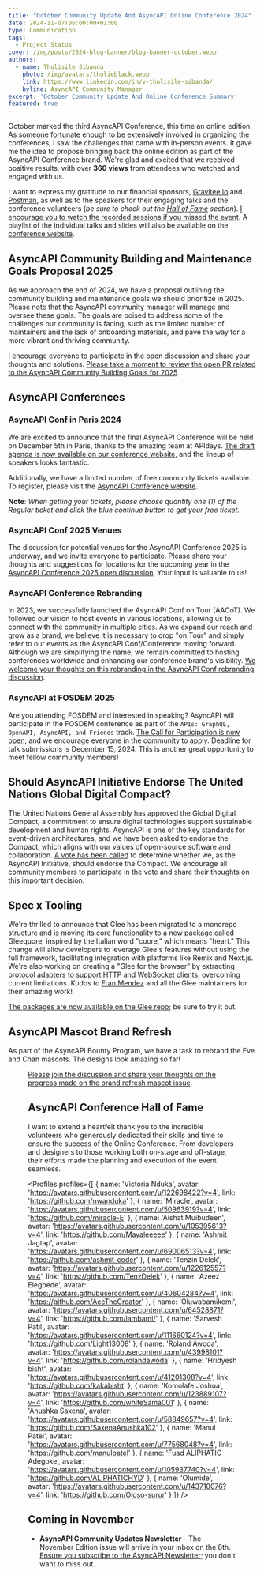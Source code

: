 ```yaml
---
title: "October Community Update And AsyncAPI Online Conference 2024"
date: 2024-11-07T06:00:00+01:00
type: Communication
tags:
  - Project Status
cover: /img/posts/2024-blog-banner/blog-banner-october.webp
authors:
  - name: Thulisile Sibanda
    photo: /img/avatars/thulieblack.webp
    link: https://www.linkedin.com/in/v-thulisile-sibanda/
    byline: AsyncAPI Community Manager
excerpt: 'October Community Update And Online Conference Summary'
featured: true
---
```


October marked the third AsyncAPI Conference, this time an online edition. As someone fortunate enough to be extensively involved in organizing the conferences, I saw the challenges that came with in-person events. 
It gave me the idea to propose bringing back the online edition as part of the AsyncAPI Conference brand. We're glad and excited that we received positive results, with over **360 views** from attendees who watched and engaged with us.

I want to express my gratitude to our financial sponsors, [Gravitee.io](https://www.gravitee.io/) and [Postman](https://www.postman.com/), as well as to the speakers for their engaging talks and the conference volunteers (*be sure to check out the [Hall of Fame](#asyncapi-conference-hall-of-fame) section*). [I encourage you to watch the recorded sessions if you missed the event](https://www.youtube.com/watch?v=XGn8v0yBfOI&t=1895s). A playlist of the individual talks and slides will also be available on the [conference website](https://conference.asyncapi.com/).


## AsyncAPI Community Building and Maintenance Goals Proposal 2025
As we approach the end of 2024, we have a proposal outlining the community building and maintenance goals we should prioritize in 2025. Please note that the AsyncAPI community manager will manage and oversee these goals. The goals are poised to address some of the challenges our community is facing, such as the limited number of maintainers and the lack of onboarding materials, and pave the way for a more vibrant and thriving community.

I encourage everyone to participate in the open discussion and share your thoughts and solutions. [Please take a moment to review the open PR related to the AsyncAPI Community Building Goals for 2025](https://github.com/asyncapi/community/pull/1575).

## AsyncAPI Conferences

### AsyncAPI Conf in Paris 2024
We are excited to announce that the final AsyncAPI Conference will be held on December 5th in Paris, thanks to the amazing team at APIdays. [The draft agenda is now available on our conference website](https://conference.asyncapi.com/venue/Paris), and the lineup of speakers looks fantastic.

Additionally, we have a limited number of free community tickets available. To register, please visit the [AsyncAPI Conference website](https://conference.asyncapi.com/).

**Note**: *When getting your tickets, please choose quantity one (1) of the Regular ticket and click the blue continue button to get your free ticket.*

### AsyncAPI Conf 2025 Venues
The discussion for potential venues for the AsyncAPI Conference 2025 is underway, and we invite everyone to participate. Please share your thoughts and suggestions for locations for the upcoming year in the [AsyncAPI Conference 2025 open discussion](https://github.com/asyncapi/community/issues/1571). Your input is valuable to us!

### AsyncAPI Conference Rebranding
In 2023, we successfully launched the AsyncAPI Conf on Tour (AACoT). We followed our vision to host events in various locations, allowing us to connect with the community in multiple cities. As we expand our reach and grow as a brand, we believe it is necessary to drop "on Tour" and simply refer to our events as the AsyncAPI Conf/Conference moving forward. 
Although we are simplifying the name, we remain committed to hosting conferences worldwide and enhancing our conference brand's visibility. [We welcome your thoughts on this rebranding in the AsyncAPI Conf rebranding discussion](https://github.com/orgs/asyncapi/discussions/1578).

### AsyncAPI at FOSDEM 2025

Are you attending FOSDEM and interested in speaking? AsyncAPI will participate in the FOSDEM conference as part of the `APIs: GraphQL, OpenAPI, AsyncAPI, and Friends` track. 
[The Call for Participation is now open](https://pretalx.fosdem.org/fosdem-2025/cfp), and we encourage everyone in the community to apply. Deadline for talk submissions is December 15, 2024. This is another great opportunity to meet fellow community members!

## Should AsyncAPI Initiative Endorse The United Nations Global Digital Compact?
The United Nations General Assembly has approved the Global Digital Compact, a commitment to ensure digital technologies support sustainable development and human rights. AsyncAPI is one of the key standards for event-driven architectures, and we have been asked to endorse the Compact, which aligns with our values of open-source software and collaboration. [A vote has been called](https://github.com/asyncapi/community/issues/1577) to determine whether we, as the AsyncAPI Initiative, should endorse the Compact. We encourage all community members to participate in the vote and share their thoughts on this important decision.

## Spec x Tooling
We're thrilled to announce that Glee has been migrated to a monorepo structure and is moving its core functionality to a new package called Gleequore, inspired by the Italian word "cuore," which means "heart." 
This change will allow developers to leverage Glee's features without using the full framework, facilitating integration with platforms like Remix and Next.js. 
We're also working on creating a "Glee for the browser" by extracting protocol adapters to support HTTP and WebSocket clients, overcoming current limitations. Kudos to [Fran Mendez](https://www.linkedin.com/in/fmvilas) and all the Glee maintainers for their amazing work!

[The packages are now available on the Glee repo](https://github.com/asyncapi/glee/tree/master/packages); be sure to try it out.

## AsyncAPI Mascot Brand Refresh

As part of the AsyncAPI Bounty Program, we have a task to rebrand the Eve and Chan mascots. The designs look amazing so far!

<Figure
  src="/img/posts/2024-blog-banner/mascots.webp"
  caption="Eve and Chan - AsyncAPI Mascots"
  className="text-center"
/>

[Please join the discussion and share your thoughts on the progress made on the brand refresh mascot issue](https://github.com/asyncapi/brand/issues/12).

## AsyncAPI Conference Hall of Fame
I want to extend a heartfelt thank you to the incredible volunteers who generously dedicated their skills and time to ensure the success of the Online Conference. From developers and designers to those working both on-stage and off-stage, their efforts made the planning and execution of the event seamless.

<Profiles profiles={[
  {
    name: 'Victoria Nduka',
    avatar: 'https://avatars.githubusercontent.com/u/122698422?v=4',
    link: 'https://github.com/nwanduka'
  },
  {
    name: 'Miracle',
    avatar: 'https://avatars.githubusercontent.com/u/50963919?v=4',
    link: 'https://github.com/miracle-E'
  },
  {
    name: 'Aishat Muibudeen',
    avatar: 'https://avatars.githubusercontent.com/u/105395613?v=4',
    link: 'https://github.com/Mayaleeeee'
  },
  {
    name: 'Ashmit Jagtap',
    avatar: 'https://avatars.githubusercontent.com/u/69006513?v=4',
    link: 'https://github.com/ashmit-coder'
  },
  {
    name: 'Tenzin Delek',
    avatar: 'https://avatars.githubusercontent.com/u/122612557?v=4',
    link: 'https://github.com/TenzDelek'
  },
  {
    name: 'Azeez Elegbede',
    avatar: 'https://avatars.githubusercontent.com/u/40604284?v=4',
    link: 'https://github.com/AceTheCreator'
  },
  {
    name: 'Oluwabamikemi',
    avatar: 'https://avatars.githubusercontent.com/u/64528871?v=4',
    link: 'https://github.com/iambami/'
  },
  {
    name: 'Sarvesh Patil',
    avatar: 'https://avatars.githubusercontent.com/u/111660124?v=4',
    link: 'https://github.com/Light13008'
  },
  {
    name: 'Roland Awoda',
    avatar: 'https://avatars.githubusercontent.com/u/43998101?v=4',
    link: 'https://github.com/rolandawoda'
  },
  {
    name: 'Hridyesh bisht',
    avatar: 'https://avatars.githubusercontent.com/u/41201308?v=4',
    link: 'https://github.com/kakabisht'
  },
  {
    name: 'Komolafe Joshua',
    avatar: 'https://avatars.githubusercontent.com/u/123889107?v=4',
    link: 'https://github.com/whiteSama001'
  },
  {
    name: 'Anushka Saxena',
    avatar: 'https://avatars.githubusercontent.com/u/58849657?v=4',
    link: 'https://github.com/SaxenaAnushka102'
  },
  {
    name: 'Manul Patel',
    avatar: 'https://avatars.githubusercontent.com/u/77568048?v=4',
    link: 'https://github.com/manulpatel'
  },
  {
    name: 'Fuad ALIPHATIC Adegoke',
    avatar: 'https://avatars.githubusercontent.com/u/105937740?v=4',
    link: 'https://github.com/ALIPHATICHYD'
  },
  {
    name: 'Olumide',
    avatar: 'https://avatars.githubusercontent.com/u/143710076?v=4',
    link: 'https://github.com/Oloso-surur'
  }
]} 
/>

## Coming in November
- **AsyncAPI Community Updates Newsletter** - The November Edition issue will arrive in your inbox on the 8th. [Ensure you subscribe to the AsyncAPI Newsletter](https://www.asyncapi.com/newsletter); you don't want to miss out.
